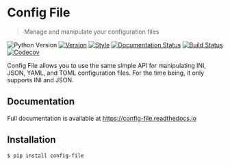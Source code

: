 # Config File

> Manage and manipulate your configuration files

![Python Version](https://img.shields.io/pypi/pyversions/config-file.svg)
[![Version](https://img.shields.io/pypi/v/config-file)](https://pypi.org/project/config-file/)
[![Style](https://img.shields.io/badge/code%20style-black-000000.svg)](https://pypi.org/project/black/)
[![Documentation Status](https://readthedocs.org/projects/config-file/badge/?version=latest)](https://config-file.readthedocs.io/en/latest/?badge=latest)
[![Build Status](https://travis-ci.com/eugenetriguba/config-file.svg?branch=master)](https://travis-ci.com/eugenetriguba/config-file)
[![Codecov](https://codecov.io/gh/eugenetriguba/config-file/graph/badge.svg)](https://codecov.io/gh/eugenetriguba/config-file)

Config File allows you to use the same simple API for manipulating INI,
JSON, YAML, and TOML configuration files. For the time being, it only
supports INI and JSON.

##  Documentation

Full documentation is available at https://config-file.readthedocs.io

## Installation

```bash
$ pip install config-file
```

